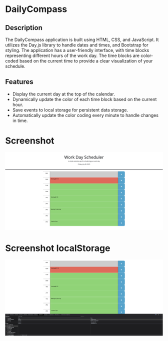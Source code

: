 # DailyCompass

## Description
The DailyCompass application is built using HTML, CSS, and JavaScript. It utilizes the Day.js library to handle dates and times, and Bootstrap for styling. The application has a user-friendly interface, with time blocks representing different hours of the work day. The time blocks are color-coded based on the current time to provide a clear visualization of your schedule.

## Features
- Display the current day at the top of the calendar.
- Dynamically update the color of each time block based on the current hour.
- Save events to local storage for persistent data storage.
- Automatically update the color coding every minute to handle changes in time.

# Screenshot 
![Screenshot](./assets/img/Screenshot%202023-07-28%20at%2010.52.39%20AM.png)


# Screenshot localStorage
![Screenshot-local](./assets/img/Screenshot%202023-07-28%20at%2010.53.19%20AM.png)